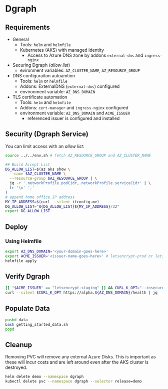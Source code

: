 # Dgraph

## Requirements

* General
  * Tools: `helm` and `helmfile`
  * Kubernetes (AKS) with managed identity
    * Access to Azure DNS zone by addons `external-dns` and `ingress-nginx`
* Securing Dgraph (*allow list*)
  * evironment variables: `AZ_CLUSTER_NAME`, `AZ_RESOURCE_GROUP`
* DNS configuraiton autoamtion
  * Tools: `helm` or `helmfile`
  * Addons: ExternalDNS (`external-dns`) configured
  * environment variable: `AZ_DNS_DOMAIN`
* TLS certificate automation
  * Tools: `helm` and `helmfile`
  * Addons: `cert-manager` and `ingress-nginx` configured
  * environment variable: `AZ_DNS_DOMAIN` and `ACME_ISSUER`
    * referenced issuer is configured and installed

## Security (Dgraph Service)

You can limit access with an *allow list*:

```bash
source ../../env.sh # fetch AZ_RESOURCE_GROUP and AZ_CLUSTER_NAME

## Build Accept List
DG_ALLOW_LIST=$(az aks show \
  --name $AZ_CLUSTER_NAME \
  --resource-group $AZ_RESOURCE_GROUP | \
  jq -r '.networkProfile.podCidr,.networkProfile.serviceCidr' | \
  tr '\n' ','
)
# append home office IP address
MY_IP_ADDRESS=$(curl --silent ifconfig.me)
DG_ALLOW_LIST="${DG_ALLOW_LIST}${MY_IP_ADDRESS}/32"
export DG_ALLOW_LIST
```

## Deploy

### Using Helmfile

```bash
export AZ_DNS_DOMAIN='<your-domain-goes-here>'
export ACME_ISSUER='<issuer-name-goes-here>' # letsencrypt-prod or letsencrypt-straging
helmfile apply
```


## Verify Dgraph

```bash
[[ "$ACME_ISSUER" == "letsencrypt-staging" ]] && CURL_K_OPT="--insecure"
curl --silent $CURL_K_OPT https://alpha.${AZ_DNS_DOMAIN}/health | jq
```

## Populate Data

```bash
pushd data
bash getting_started_data.sh
popd
```

## Cleanup

Removing PVC will remove any external Azure Disks.  This is important as these will incur costs and are left around even after the AKS cluster is destroyed.

```bash
helm delete demo --namespace dgraph
kubectl delete pvc --namespace dgraph --selector release=demo
```
